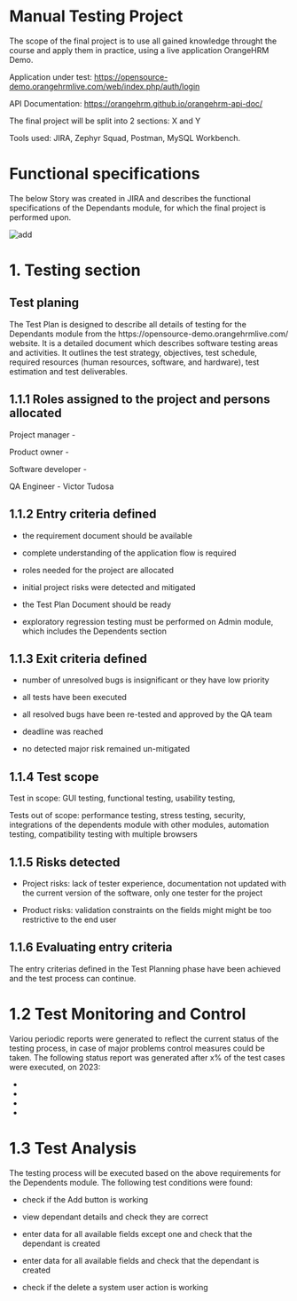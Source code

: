 <h1> Manual Testing Project </h1>

   The scope of the final project is to use all gained knowledge throught the course and apply them in practice, using a live application OrangeHRM Demo.
      
   Application under test: https://opensource-demo.orangehrmlive.com/web/index.php/auth/login
  
   API Documentation: https://orangehrm.github.io/orangehrm-api-doc/
  
   The final project will be split into 2 sections:  X and Y
  
   Tools used: JIRA, Zephyr Squad, Postman, MySQL Workbench. 
      

<h1> Functional specifications </h1>

<p>   The below Story was created in JIRA and describes the functional specifications of the Dependants module, for which the final project is performed upon. </p>

![add](https://github.com/TudosaVictor/Project-Manual-Testing/assets/125571503/3b0a5543-ede5-41b5-8ae6-01ff07a2480d)


<h1> 1. Testing section </h1>

   <h2> Test planing </h2>
<p>
    The Test Plan is designed to describe all details of testing for the Dependants module from the https://opensource-demo.orangehrmlive.com/ website.
    It is a detailed document which describes software testing areas and activities. It outlines the test strategy, objectives, test schedule, required resources (human resources, software, and hardware), test estimation and test deliverables. </p>


   <h2> 1.1.1 Roles assigned to the project and persons allocated </h2>
  
  Project manager - 
  
  Product owner - 
  
  Software developer - 
  
  QA Engineer - Victor Tudosa
  
  
  
   <h2> 1.1.2 Entry criteria defined </h2>
  
  - the requirement document should be available
  
  - complete understanding of the application flow is required
  
  - roles needed for the project are allocated
  
  - initial project risks were detected and mitigated
  
  - the Test Plan Document should be ready
  
  - exploratory regression testing must be performed on Admin module, which includes the Dependents section
  
  
   <h2> 1.1.3 Exit criteria defined </h2>
 
  - number of unresolved bugs is insignificant or they have low priority

  - all tests have been executed

  - all resolved bugs have been re-tested and approved by the QA team

  - deadline was reached

  - no detected major risk remained un-mitigated


<h2>  1.1.4 Test scope </h2>
      
   Test in scope: GUI testing, functional testing, usability testing,
      
   Tests out of scope: performance testing, stress testing, security, integrations of the dependents module with other modules, automation testing, compatibility testing with multiple browsers
   
   
   <h2> 1.1.5 Risks detected </h2>
   
   - Project risks: lack of tester experience, documentation not updated with the current version of the software, only one tester for the project
   
   - Product risks: validation constraints on the fields might might be too restrictive to the end user 


<h2>  1.1.6 Evaluating entry criteria </h2>

   The entry criterias defined in the Test Planning phase have been achieved and the test process can continue.
    
   
   <h1> 1.2 Test Monitoring and Control </h1>
   
   Variou periodic reports were generated to reflect the current status of the testing process, in case of major problems control measures could be taken. The following status report was generated after x% of the test cases were executed, on 2023:
   
   *
   *
   *
   *
   
   <h1> 1.3 Test Analysis </h1>
   
   The testing process will be executed based on the above requirements for the Dependents module. The following test conditions were found:
   
   - check if the Add button is working

   - view dependant details and check they are correct

   - enter data for all available fields except one and check that the dependant is created

   - enter data for all available fields and check that the dependant is created

   - check if the delete a system user action is working
   
    

